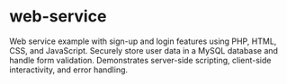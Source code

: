 # web-service
Web service example with sign-up and login features using PHP, HTML, CSS, and JavaScript. Securely store user data in a MySQL database and handle form validation. Demonstrates server-side scripting, client-side interactivity, and error handling.
